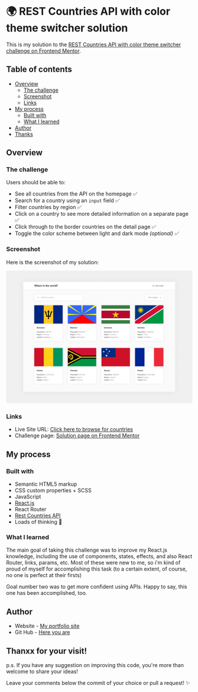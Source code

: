 # 🌍 REST Countries API with color theme switcher solution

This is my solution to the [REST Countries API with color theme switcher challenge on Frontend Mentor](https://www.frontendmentor.io/challenges/rest-countries-api-with-color-theme-switcher-5cacc469fec04111f7b848ca). 

## Table of contents

- [Overview](#overview)
  - [The challenge](#the-challenge)
  - [Screenshot](#screenshot)
  - [Links](#links)
- [My process](#my-process)
  - [Built with](#built-with)
  - [What I learned](#what-i-learned)
- [Author](#author)
- [Thanks](#thanxx-for-your-visit)


## Overview

### The challenge

Users should be able to:

- See all countries from the API on the homepage ✅
- Search for a country using an `input` field ✅
- Filter countries by region ✅
- Click on a country to see more detailed information on a separate page ✅
- Click through to the border countries on the detail page ✅
- Toggle the color scheme between light and dark mode *(optional)* ✅

### Screenshot

Here is the screenshot of my solution:

![](./screenshot.png)


### Links

- Live Site URL: [Click here to browse for countries](https://shimmering-elf-4335fd.netlify.app/)
- Challenge page: [Solution page on Frontend Mentor](https://www.frontendmentor.io/solutions/countries-api-using-react-and-scss-JSJGD6uMCW)

## My process

### Built with

- Semantic HTML5 markup
- CSS custom properties + SCSS
- JavaScript
- [React.js](https://reactjs.org/)
- React Router
- [Rest Countries API](https://restcountries.com/)
- Loads of thinking 🧠

### What I learned

The main goal of taking this challenge was to improve my React.js knowledge, including the use of components, states, effects, and also React Router, links, params, etc. Most of these were new to me, so i'm kind of proud of myself for accomplishing this task (to a certain extent, of course, no one is perfect at their firsts)

Goal number two was to get more confident using APIs. Happy to say, this one has been accomplished, too.


## Author

- Website - [My portfolio site](https://www.anastasiia.pro/)
- Git Hub - [Here you are](https://github.com/anastasiiaal)

## Thanxx for your visit!

p.s. If you have any suggestion on improving this code, you're more than welcome to share your ideas!

Leave your comments below the commit of your choice or pull a request! ✨